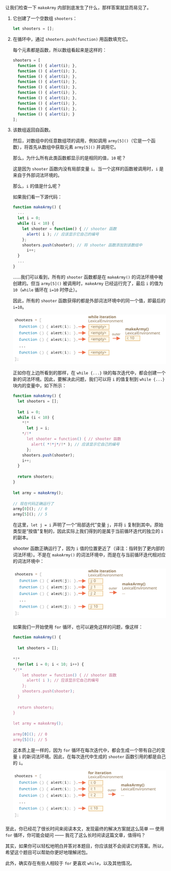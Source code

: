 
让我们检查一下 `makeArmy` 内部到底发生了什么，那样答案就显而易见了。

1. 它创建了一个空数组 `shooters`：

    ```js
    let shooters = [];
    ```
2. 在循环中，通过 `shooters.push(function)` 用函数填充它。

    每个元素都是函数，所以数组看起来是这样的：

    ```js no-beautify
    shooters = [
      function () { alert(i); },
      function () { alert(i); },
      function () { alert(i); },
      function () { alert(i); },
      function () { alert(i); },
      function () { alert(i); },
      function () { alert(i); },
      function () { alert(i); },
      function () { alert(i); },
      function () { alert(i); }
    ];
    ```

3. 该数组返回自函数。

    然后，对数组中的任意数组项的调用，例如调用 `army[5]()`（它是一个函数），将首先从数组中获取元素 `army[5]()` 并调用它。

    那么，为什么所有此类函数都显示的是相同的值，`10` 呢？

    这是因为 `shooter` 函数内没有局部变量 `i`。当一个这样的函数被调用时，`i` 是来自于外部词法环境的。

    那么，`i` 的值是什么呢？

    如果我们看一下源代码：

    ```js
    function makeArmy() {
      ...
      let i = 0;
      while (i < 10) {
        let shooter = function() { // shooter 函数
          alert( i ); // 应该显示它自己的编号
        };
        shooters.push(shooter); // 将 shooter 函数添加到该数组中
          i++;
      }
      ...
    }
    ```

    ……我们可以看到，所有的 `shooter` 函数都是在 `makeArmy()` 的词法环境中被创建的。但当 `army[5]()` 被调用时，`makeArmy` 已经运行完了，最后 `i` 的值为 `10`（`while` 循环在 `i=10` 时停止）。

    因此，所有的 `shooter` 函数获得的都是外部词法环境中的同一个值，即最后的 `i=10`。

    ![](lexenv-makearmy-empty.svg)

    正如你在上边所看到的那样，在 `while {...}` 块的每次迭代中，都会创建一个新的词法环境。因此，要解决此问题，我们可以将 `i` 的值复制到 `while {...}` 块内的变量中，如下所示：

    ```js run
    function makeArmy() {
      let shooters = [];
    
      let i = 0;
      while (i < 10) {
        *!*
          let j = i;
        */!*
          let shooter = function() { // shooter 函数
            alert( *!*j*/!* ); // 应该显示它自己的编号
          };
        shooters.push(shooter);
        i++;
      }
    
      return shooters;
    }
    
    let army = makeArmy();
    
    // 现在代码正确运行了
    army[0](); // 0
    army[5](); // 5
    ```

    在这里，`let j = i` 声明了一个“局部迭代”变量 `j`，并将 `i` 复制到其中。原始类型是“按值”复制的，因此实际上我们得到的是属于当前循环迭代的独立的 `i` 的副本。

    shooter 函数正确运行了，因为 `i` 值的位置更近了（译注：指转到了更内部的词法环境）。不是在 `makeArmy()` 的词法环境中，而是在与当前循环迭代相对应的词法环境中：

    ![](lexenv-makearmy-while-fixed.svg)

    如果我们一开始使用 `for` 循环，也可以避免这样的问题，像这样：

    ```js run demo
    function makeArmy() {
    
      let shooters = [];
    
    *!*
      for(let i = 0; i < 10; i++) {
    */!*
        let shooter = function() { // shooter 函数
          alert( i ); // 应该显示它自己的编号
        };
        shooters.push(shooter);
      }
    
      return shooters;
    }
    
    let army = makeArmy();
    
    army[0](); // 0
    army[5](); // 5
    ```

    这本质上是一样的，因为 `for` 循环在每次迭代中，都会生成一个带有自己的变量 `i` 的新词法环境。因此，在每次迭代中生成的 `shooter` 函数引用的都是自己的 `i`。

    ![](lexenv-makearmy-for-fixed.svg)

至此，你已经花了很长时间来阅读本文，发现最终的解决方案就这么简单 — 使用 `for` 循环，你可能会疑问 —— 我花了这么长时间读这篇文章，值得吗？

其实，如果你可以轻松地明白并答对本题目，你应该就不会阅读它的答案。所以，希望这个题目可以帮助你更好地理解闭包。

此外，确实存在有些人相较于 `for` 更喜欢 `while`，以及其他情况。
